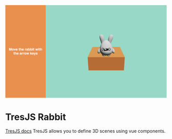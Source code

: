 ![Screenshot](./docs/assets/screenshot.png)

# TresJS Rabbit
[TresJS docs](https://docs.tresjs.org/api/tres-canvas.html)
TresJS allows you to define 3D scenes using vue components.


